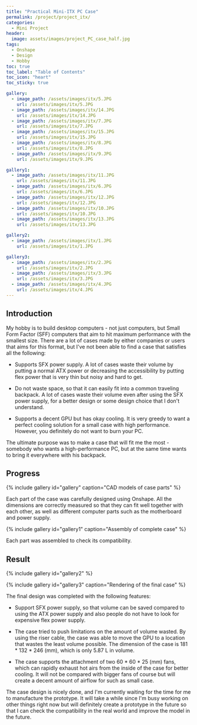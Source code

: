 ```yaml
---
title: "Practical Mini-ITX PC Case"
permalink: /project/project_itx/
categories:
  - Mini Project
header:
  image: assets/images/project_PC_case_half.jpg
tags:
  - Onshape
  - Design
  - Hobby
toc: true
toc_label: "Table of Contents"
toc_icon: "heart"
toc_sticky: true

gallery:
  - image_path: /assets/images/itx/5.JPG
    url: /assets/images/itx/5.JPG
  - image_path: /assets/images/itx/14.JPG
    url: /assets/images/itx/14.JPG
  - image_path: /assets/images/itx/7.JPG
    url: /assets/images/itx/7.JPG
  - image_path: /assets/images/itx/15.JPG
    url: /assets/images/itx/15.JPG
  - image_path: /assets/images/itx/8.JPG
    url: /assets/images/itx/8.JPG
  - image_path: /assets/images/itx/9.JPG
    url: /assets/images/itx/9.JPG

gallery1:
  - image_path: /assets/images/itx/11.JPG
    url: /assets/images/itx/11.JPG
  - image_path: /assets/images/itx/6.JPG
    url: /assets/images/itx/6.JPG
  - image_path: /assets/images/itx/12.JPG
    url: /assets/images/itx/12.JPG
  - image_path: /assets/images/itx/10.JPG
    url: /assets/images/itx/10.JPG
  - image_path: /assets/images/itx/13.JPG
    url: /assets/images/itx/13.JPG

gallery2:
  - image_path: /assets/images/itx/1.JPG
    url: /assets/images/itx/1.JPG

gallery3:
  - image_path: /assets/images/itx/2.JPG
    url: /assets/images/itx/2.JPG
  - image_path: /assets/images/itx/3.JPG
    url: /assets/images/itx/3.JPG
  - image_path: /assets/images/itx/4.JPG
    url: /assets/images/itx/4.JPG
---
```


## Introduction

My hobby is to build desktop computers - not just computers, but Small Form Factor (SFF) computers that aim to hit maximum performance with the smallest size. There are a lot of cases made by either companies or users that aims for this format, but I've not been able to find a case that satisfies all the following:

- Supports SFX power supply. A lot of cases waste their volume by putting a normal ATX power or decreasing the accessibility by putting flex power that is very thin but noisy and hard to get. 

- Do not waste space, so that it can easily fit into a common traveling backpack. A lot of cases waste their volume even after using the SFX power supply, for a better design or some design choice that I don't understand. 

- Supports a decent GPU but has okay cooling. It is very greedy to want a perfect cooling solution for a small case with high performance. However, you definitely do not want to burn your PC.

The ultimate purpose was to make a case that will fit me the most - somebody who wants a high-performance PC, but at the same time wants to bring it everywhere with his backpack. 

## Progress

{% include gallery id="gallery" caption="CAD models of case parts" %}

Each part of the case was carefully designed using Onshape. All the dimensions are correctly measured so that they can fit well together with each other, as well as different computer parts such as the motherboard and power supply.

{% include gallery id="gallery1" caption="Assembly of complete case" %}

Each part was assembled to check its compatibility.

## Result

{% include gallery id="gallery2" %}

{% include gallery id="gallery3" caption="Rendering of the final case" %}

The final design was completed with the following features:

- Support SFX power supply, so that volume can be saved compared to using the ATX power supply and also people do not have to look for expensive flex power supply. 

- The case tried to push limitations on the amount of volume wasted. By using the riser cable, the case was able to move the GPU to a location that wastes the least volume possible. The dimension of the case is 181 * 132 * 246 (mm), which is only 5.87 L in volume.

- The case supports the attachment of two 60 * 60 * 25 (mm) fans, which can rapidly exhaust hot airs from the inside of the case for better cooling. It will not be compared with bigger fans of course but will create a decent amount of airflow for such as small case.

The case design is nicely done, and I'm currently waiting for the time for me to manufacture the prototype. It will take a while since I'm busy working on other things right now but will definitely create a prototype in the future so that I can check the compatibility in the real world and improve the model in the future. 
